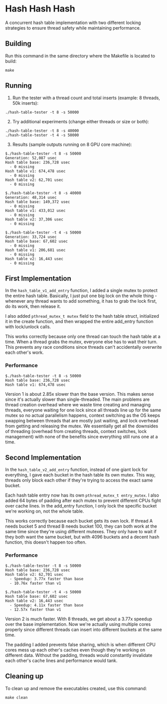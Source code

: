 # Hash Hash Hash
A concurrent hash table implementation with two different locking strategies to ensure thread safety while maintaining performance.

## Building
Run this command in the same directory where the Makefile is located to build:
```shell
make
```

## Running
1. Run the tester with a thread count and total inserts (example: 8 threads, 50k inserts):
```shell
./hash-table-tester -t 8 -s 50000
```
2. Try additional experiments (change either threads or size or both):
```shell
./hash-table-tester -t 8 -s 40000
./hash-table-tester -t 4 -s 50000
```
3. Results (sample outputs running on 8 GPU core machine):
```shell
$./hash-table-tester -t 8 -s 50000
Generation: 52,087 usec
Hash table base: 236,728 usec
  - 0 missing
Hash table v1: 674,478 usec
  - 0 missing
Hash table v2: 62,701 usec
  - 0 missing

$./hash-table-tester -t 8 -s 40000
Generation: 48,314 usec
Hash table base: 149,372 usec
  - 0 missing
Hash table v1: 433,012 usec
  - 0 missing
Hash table v2: 37,306 usec
  - 0 missing

$./hash-table-tester -t 4 -s 50000
Generation: 33,724 usec
Hash table base: 67,602 usec
  - 0 missing
Hash table v1: 206,681 usec
  - 0 missing
Hash table v2: 16,443 usec
  - 0 missing
```

## First Implementation
In the `hash_table_v1_add_entry` function, I added a single mutex to protect the entire hash table. Basically, I just put one big lock on the whole thing - whenever any thread wants to add something, it has to grab the lock first, do its work, then release it.

I also added `pthread_mutex_t mutex` field to the hash table struct, initialized it in the create function, and then wrapped the entire add_entry function with lock/unlock calls.

This works correctly because only one thread can touch the hash table at a time. When a thread grabs the mutex, everyone else has to wait their turn. This prevents any race conditions since threads can't accidentally overwrite each other's work.

### Performance
```shell
$./hash-table-tester -t 8 -s 50000
Hash table base: 236,728 usec
Hash table v1: 674,478 usec
```
Version 1 is about 2.85x slower than the base version. This makes sense since it's actually slower than single-threaded. The main problems are thread creation overhead where we waste time creating and managing threads, everyone waiting for one lock since all threads line up for the same mutex so no actual parallelism happens, context switching as the OS keeps swapping between threads that are mostly just waiting, and lock overhead from getting and releasing the mutex. We essentially get all the downsides of threading (overhead from creating threads, context switches, lock management) with none of the benefits since everything still runs one at a time.

## Second Implementation
In the `hash_table_v2_add_entry` function, instead of one giant lock for everything, I gave each bucket in the hash table its own mutex. This way, threads only block each other if they're trying to access the exact same bucket.

Each hash table entry now has its own `pthread_mutex_t entry_mutex`. I also added 64 bytes of padding after each mutex to prevent different CPUs fight over cache lines. In the add_entry function, I only lock the specific bucket we're working on, not the whole table.

This works correctly because each bucket gets its own lock. If thread A needs bucket 5 and thread B needs bucket 100, they can both work at the same time since they're using different mutexes. They only have to wait if they both want the same bucket, but with 4096 buckets and a decent hash function, this doesn't happen too often.

### Performance
```shell
$./hash-table-tester -t 8 -s 50000
Hash table base: 236,728 usec
Hash table v2: 62,701 usec
  - Speedup: 3.77x faster than base
  - 10.76x faster than v1

$./hash-table-tester -t 4 -s 50000
Hash table base: 67,602 usec
Hash table v2: 16,443 usec
  - Speedup: 4.11x faster than base
  - 12.57x faster than v1
```

Version 2 is much faster. With 8 threads, we get about a 3.77x speedup over the base implementation. Now we're actually using multiple cores properly since different threads can insert into different buckets at the same time.

The padding I added prevents false sharing, which is when different CPU cores mess up each other's caches even though they're working on different data. Without the padding, threads would constantly invalidate each other's cache lines and performance would tank.

## Cleaning up
To clean up and remove the executables created, use this command:
```shell
make clean
```


